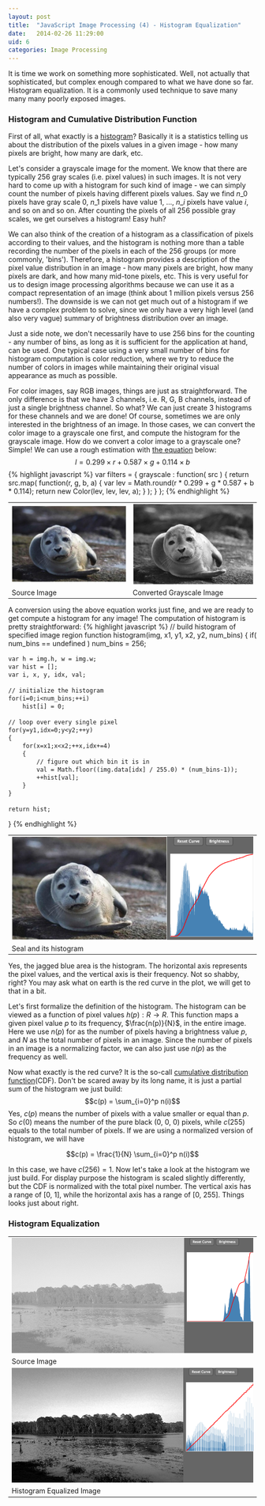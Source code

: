 ```yaml
---
layout: post
title:  "JavaScript Image Processing (4) - Histogram Equalization"
date:   2014-02-26 11:29:00
uid: 6
categories: Image Processing
---
```


It is time we work on something more sophisticated. Well, not actually that sophisticated, but complex enough compared
to what we have done so far. Histogram equalization. It is a commonly used technique to save many many many poorly
exposed images.

### Histogram and Cumulative Distribution Function
First of all, what exactly is a <a href="http://en.wikipedia.org/wiki/Histogram">histogram</a>? Basically it is a statistics
telling us about the distribution of the pixels values in a given image - how many pixels are bright, how many are dark, etc.

Let's consider a grayscale image for the moment. We know that there are typically 256 gray scales (i.e. pixel values) in such images. It
is not very hard to come up with a histogram for such kind of image - we can simply count the number of pixels having different
pixels values. Say we find $n\_0$ pixels have gray scale 0, $n\_1$ pixels have value 1, ..., $n\_i$ pixels have value $i$, and so on and so on.
After counting the pixels of all 256 possible gray scales, we get ourselves a histogram! Easy huh?

We can also think of the creation of a histogram as a classification of pixels according to their values, and the histogram
is nothing more than a table recording the number of the pixels in each of the 256 groups (or more commonly, 'bins'). Therefore,
a histogram provides a description of the pixel value distribution in an image - how many pixels are bright, how many pixels are
dark, and how many mid-tone pixels, etc. This is very useful for us to design image processing algorithms because we
can use it as a compact representation of an image (think about 1 million pixels versus 256 numbers!). The downside is we
can not get much out of a histogram if we have a complex problem to solve, since we only have a very high level (and also very vague)
summary of brightness distribution over an image.

Just a side note, we don't necessarily have to use 256 bins for the counting - any number of bins, as long as it is sufficient for the
application at hand, can be used. One typical case using a very small number of bins for histogram computation is color
reduction, where we try to reduce the number of colors in images while maintaining their original visual appearance as much as possible.

For color images, say RGB images, things are just as straightforward. The only difference is that we have 3 channels, i.e. R, G, B channels,
instead of just a single brightness channel. So what? We can just create 3 histograms for these channels and we are done! Of
course, sometimes we are only interested in the brightness of an image. In those cases, we can convert the color image to
  a grayscale one first, and compute the histogram for the grayscale image. How do we convert a color image to a grayscale one?
Simple! We can use a rough estimation with [the equation](http://en.wikipedia.org/wiki/Grayscale) below:
$$ l = 0.299 \times r + 0.587 \times g + 0.114 \times b $$
{% highlight javascript %}
var filters = {
    grayscale : function( src ) {
        return src.map(
            function(r, g, b, a) {
                var lev = Math.round(r * 0.299 + g * 0.587 + b * 0.114);
                return new Color(lev, lev, lev, a);
            }
        );
    }
};
{% endhighlight %}

<div align="center">
<table>
<tr>
<td><img class="post exampleimg" src="/projects/imageprocjs/seal.jpg"></td>
<td><img class="post exampleimg" src="/projects/imageprocjs/images/grayscale.png"></td>
</tr>
<tr>
<td>Source Image</td><td>Converted Grayscale Image</td>
</tr>
</table>
</div>
A conversion using the above equation works just fine, and we are ready to get compute a histogram for any image!
The computation of histogram is pretty straightforward:
{% highlight javascript %}
// build histogram of specified image region
function histogram(img, x1, y1, x2, y2, num_bins)
{
    if( num_bins == undefined )
        num_bins = 256;

    var h = img.h, w = img.w;
    var hist = [];
    var i, x, y, idx, val;

    // initialize the histogram
    for(i=0;i<num_bins;++i)
        hist[i] = 0;

    // loop over every single pixel
    for(y=y1,idx=0;y<y2;++y)
    {
        for(x=x1;x<x2;++x,idx+=4)
        {
            // figure out which bin it is in
            val = Math.floor((img.data[idx] / 255.0) * (num_bins-1));
            ++hist[val];
        }
    }

    return hist;
}
{% endhighlight %}
<div align="center">
<table>
<tr><td><img class="post exampleimg" src="/projects/imageprocjs/images/hist0.png"></td></tr>
<tr><td>Seal and its histogram</td></tr>
</table>
</div>

Yes, the jagged blue area is the histogram. The horizontal axis represents the pixel values, and the vertical axis is
 their frequency. Not so shabby, right? You may ask what on earth is the red curve in the plot, we
 will get to that in a bit.

Let's first formalize the definition of the histogram. The histogram can be viewed as a function of pixel values $h(p): R \to R$.
This function maps a given pixel value $p$ to its frequency, $\frac{n(p)}{N}$, in the entire image. Here we use
$n(p)$ for as the number of pixels having a brightness value $p$, and $N$ as the total number of pixels in an image. Since
the number of pixels in an image is a normalizing factor, we can also just use $n(p)$ as the frequency as well.

Now what exactly is the red curve? It is the so-call [cumulative distribution function](http://en.wikipedia.org/wiki/Cumulative_distribution_function)(CDF).
Don't be scared away by its long name, it is just a partial sum of the histogram we just build:
$$c(p) = \sum_{i=0}^p n(i)$$
Yes, $c(p)$ means the number of pixels with a value smaller or equal than $p$. So $c(0)$ means the number of the pure black (0, 0, 0) pixels,
 while $c(255)$ equals to the total number of pixels. If we are using a normalized version of histogram, we will have

$$c(p) = \frac{1}{N} \sum_{i=0}^p n(i)$$

In this case, we have $c(256)=1$. Now let's take a look at the histogram we just build. For display purpose the histogram
 is scaled slightly differently, but the CDF is normalized with the total pixel number. The vertical axis has a range of [0, 1],
 while the horizontal axis has a range of [0, 255]. Things looks just about right.

### Histogram Equalization

<div align="center">
<table>
<tr><td><img class="post exampleimg" src="/projects/imageprocjs/images/histL0.png"></td></tr>
<tr><td>Source Image</td></tr>
<tr><td><img class="post exampleimg" src="/projects/imageprocjs/images/histL1.png"></td></tr>
<tr><td>Histogram Equalized Image</td></tr>
</table>
</div>
